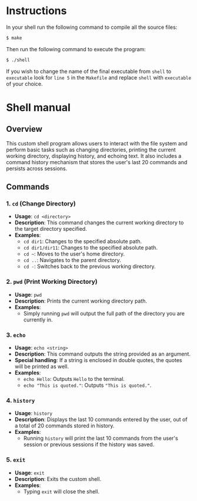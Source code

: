 # Instructions

In your shell run the following command to compile all the source files:

```bash
$ make
```

Then run the following command to execute the program:

```bash
$ ./shell
```

If you wish to change the name of the final executable from ```shell``` to ```executable``` look for ``` line 5 ``` in the ``` Makefile ``` and replace ``` shell ``` with ```executable``` of your choice.


# Shell manual

## Overview
This custom shell program allows users to interact with the file system and perform basic tasks such as changing directories, printing the current working directory, displaying history, and echoing text. It also includes a command history mechanism that stores the user's last 20 commands and persists across sessions.

## Commands

### 1. `cd` (Change Directory)
- **Usage**: `cd <directory>`
- **Description**: This command changes the current working directory to the target directory specified.
- **Examples**:
  - `cd dir1`: Changes to the specified absolute path.
  - `cd dir1/dir11`: Changes to the specified absolute path.
  - `cd ~`: Moves to the user's home directory.
  - `cd ..`: Navigates to the parent directory.
  - `cd -`: Switches back to the previous working directory.

### 2. `pwd` (Print Working Directory)
- **Usage**: `pwd`
- **Description**: Prints the current working directory path.
- **Examples**:
  - Simply running `pwd` will output the full path of the directory you are currently in.

### 3. `echo`
- **Usage**: `echo <string>`
- **Description**: This command outputs the string provided as an argument.
- **Special handling**: If a string is enclosed in double quotes, the quotes will be printed as well.
- **Examples**:
  - `echo Hello`: Outputs `Hello` to the terminal.
  - `echo "This is quoted."`: Outputs `"This is quoted."`.

### 4. `history`
- **Usage**: `history`
- **Description**: Displays the last 10 commands entered by the user, out of a total of 20 commands stored in history.
- **Examples**:
  - Running `history` will print the last 10 commands from the user's session or previous sessions if the history was saved.

### 5. `exit`
- **Usage**: `exit`
- **Description**: Exits the custom shell.
- **Examples**:
  - Typing `exit` will close the shell.